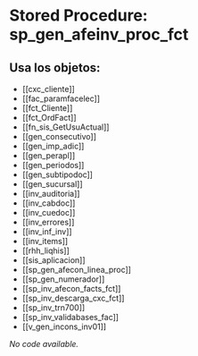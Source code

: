 # Stored Procedure: sp_gen_afeinv_proc_fct

## Usa los objetos:
- [[cxc_cliente]]
- [[fac_paramfacelec]]
- [[fct_Cliente]]
- [[fct_OrdFact]]
- [[fn_sis_GetUsuActual]]
- [[gen_consecutivo]]
- [[gen_imp_adic]]
- [[gen_perapl]]
- [[gen_periodos]]
- [[gen_subtipodoc]]
- [[gen_sucursal]]
- [[inv_auditoria]]
- [[inv_cabdoc]]
- [[inv_cuedoc]]
- [[inv_errores]]
- [[inv_inf_inv]]
- [[inv_items]]
- [[rhh_liqhis]]
- [[sis_aplicacion]]
- [[sp_gen_afecon_linea_proc]]
- [[sp_gen_numerador]]
- [[sp_inv_afecon_facts_fct]]
- [[sp_inv_descarga_cxc_fct]]
- [[sp_inv_trn700]]
- [[sp_inv_validabases_fac]]
- [[v_gen_incons_inv01]]

*No code available.*
